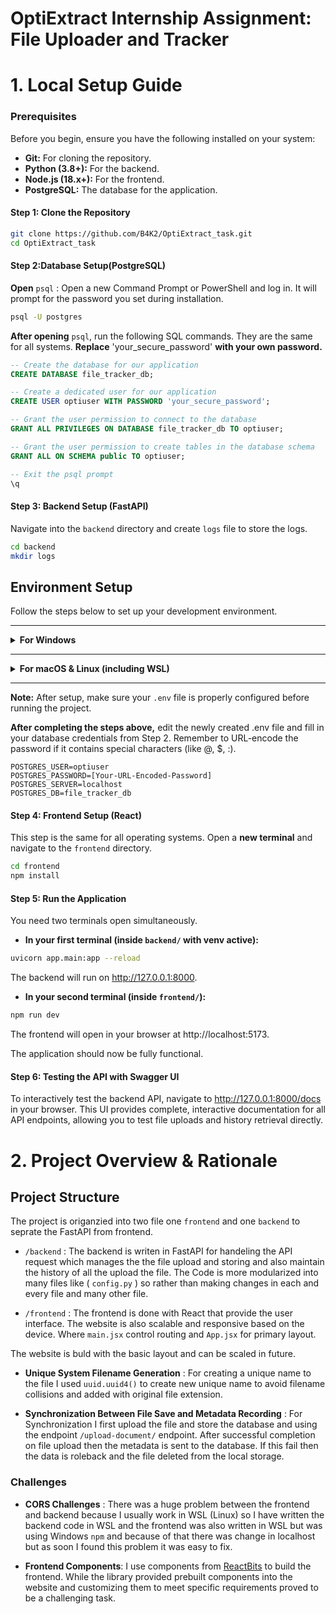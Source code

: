 # OptiExtract Internship Assignment: File Uploader and Tracker



# 1. Local Setup Guide

### **Prerequisites**
Before you begin, ensure you have the following installed on your system:
*   **Git:** For cloning the repository.
*   **Python (3.8+):** For the backend.
*   **Node.js (18.x+):** For the frontend.
*   **PostgreSQL:** The database for the application.

#### **Step 1: Clone the Repository**
```bash
git clone https://github.com/B4K2/OptiExtract_task.git
cd OptiExtract_task
```

#### **Step 2:Database Setup(PostgreSQL)**
**Open** ```psql``` : Open a new Command Prompt or PowerShell and log in. It will prompt for the password you set during installation.

```bash
psql -U postgres
```

**After opening** `psql`, run the following SQL commands. They are the same for all systems. **Replace** 'your_secure_password' **with your own password.**

```sql
-- Create the database for our application
CREATE DATABASE file_tracker_db;

-- Create a dedicated user for our application
CREATE USER optiuser WITH PASSWORD 'your_secure_password';

-- Grant the user permission to connect to the database
GRANT ALL PRIVILEGES ON DATABASE file_tracker_db TO optiuser;

-- Grant the user permission to create tables in the database schema
GRANT ALL ON SCHEMA public TO optiuser;

-- Exit the psql prompt
\q
```

#### **Step 3: Backend Setup (FastAPI)**
Navigate into the `backend` directory and create `logs` file to store the logs.
```bash
cd backend
mkdir logs
```



## Environment Setup

Follow the steps below to set up your development environment.

---

<details>
<summary><strong>For Windows</strong></summary>

### 1. Create and activate a virtual environment

```powershell
py -m venv venv
.\venv\Scripts\activate
```

### 2. Install dependencies

```powershell
pip install -r requirements.txt
```

### 3. Create the environment file

```powershell
copy .env.example .env
```

</details>

---

<details>
<summary><strong>For macOS & Linux (including WSL)</strong></summary>

### 1. Create and activate a virtual environment

```bash
python3 -m venv venv
source venv/bin/activate
```

### 2. Install dependencies

```bash
pip install -r requirements.txt
```

### 3. Create the environment file

```bash
cp .env.example .env
```

</details>

---

**Note:** After setup, make sure your `.env` file is properly configured before running the project.


**After completing the steps above,** edit the newly created .env file and fill in your database credentials from Step 2. Remember to URL-encode the password if it contains special characters (like @, $, :).
```env
POSTGRES_USER=optiuser
POSTGRES_PASSWORD=[Your-URL-Encoded-Password]
POSTGRES_SERVER=localhost
POSTGRES_DB=file_tracker_db
```

#### **Step 4: Frontend Setup (React)**
This step is the same for all operating systems. Open a **new terminal** and navigate to the `frontend` directory.

```bash
cd frontend
npm install
```

#### **Step 5: Run the Application**
You need two terminals open simultaneously.

- **In your first terminal (inside `backend/` with venv active):**
```bash
uvicorn app.main:app --reload
```
The backend will run on http://127.0.0.1:8000.

- **In your second terminal (inside `frontend/`):**
```bash
npm run dev
```
The frontend will open in your browser at http://localhost:5173.

The application should now be fully functional.
#### **Step 6: Testing the API with Swagger UI**

To interactively test the backend API, navigate to http://127.0.0.1:8000/docs in your browser. This UI provides complete, interactive documentation for all API endpoints, allowing you to test file uploads and history retrieval directly.


# 2. Project Overview & Rationale   

## Project Structure

The project is origanzied into two file one `frontend` and one `backend` to seprate the FastAPI from frontend.

- `/backend` : The backend is writen in FastAPI for handeling the API request which manages the the file upload and storing and also maintain the history of all the upload the file.
The Code is more modularized into many files like ( `config.py` ) so rather than making changes in each and every file and many other file.

- `/frontend` : The frontend is done with React that provide the user interface. The website is also scalable and responsive based on the device. Where `main.jsx` control routing and `App.jsx` for primary layout.

The website is buld with the basic layout and can be scaled in future.

- **Unique System Filename Generation** : For creating a unique name to the file I used `uuid.uuid4()` to create new unique name to avoid filename collisions and added with original file extension.

- **Synchronization Between File Save and Metadata Recording** : For Synchronization I first upload the file and store the database and using the endpoint `/upload-document/` endpoint. After successful completion on file upload then the metadata is sent to the database. If this fail then the data is roleback and the file deleted from the local storage.

### Challenges 

- **CORS Challenges** : There was a huge problem between the frontend and backend because I usually work in WSL (Linux) so I have written the backend code in WSL and the frontend was also written in WSL but was using Windows `npm` and because of that there was change in localhost but as soon I found this problem it was easy to fix.

- **Frontend Components**: I use components from [ReactBits](https://www.reactbits.dev/) to build the frontend. While the library provided prebuilt components into the website and customizing them to meet specific requirements proved to be a challenging task.

